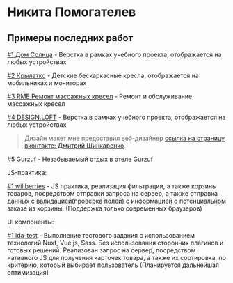 # Никита Помогателев

## Примеры последних работ

[#1 Дом Солнца](https://nikitapomogatelev.github.io/homesun/src/index.html "Дом Солнца, йога-туры") - Верстка в рамках учебного проекта, отображается на любых устройствах

[#2 Крылатко](https://nikitapomogatelev.github.io/chairs/src/ "Крылатко") - Детские бескаркасные кресла, отображается на мобильниках и мониторах

[#3 RME Ремонт массажных кресел](https://nikitapomogatelev.github.io/rme-chair/dist/index.html "RME Ремонт массажных кресел") - Ремонт и обслуживание массажных кресел

[#4 DESIGN.LOFT](https://nikitapomogatelev.github.io/designloft/src/ "Дизайн и ремонт квартир в стиле Лофт") - Верстка в рамках учебного проекта, отображается на любых устройствах
> Дизайн макет мне предоставил веб-дизайнер [ссылка на страницу вконтакте: Дмитрий Шинкаренко](https://vk.com/shinkarenkodmt "Дмитрий шинкаренко ссылка на вк")

[#5 Gurzuf](https://nikitapomogatelev.github.io/Gurzuf/dist/index.html "Незабываемый отдых в отеле") - Незабываемый отдых в отеле Gurzuf



JS-практика:

[#1 willberries](https://nikitapomogatelev.github.io/JS-willberries/ "JS практика Willberries") - JS практика, реализация фильтрации, а также корзины товаров, посредством отправки запроса на сервер, а также отправка данных с валидацией(проверка полей) с информацией о потенциальном заказе из корзины. (Поддержка только современных браузеров)


UI компоненты:

[#1 ida-test](https://nikitapomogatelev.github.io/ida-test/ "Nuxt, Vue") - Выполнение тестового задания c использованием технологий Nuxt, Vue.js, Sass. Без использования сторонних плагинов и готовых решений. Реализован запрос на сервер, посредством нативного JS для получения карточек товара, а также их сортировка, по критерию, который выбирает пользователь (Планируется дальнейшая оптимизация)


